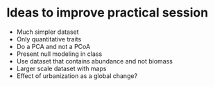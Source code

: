 # Ideas to improve practical session

* Much simpler dataset
* Only quantitative traits
* Do a PCA and not a PCoA
* Present null modeling in class
* Use dataset that contains abundance and not biomass
* Larger scale dataset with maps
* Effect of urbanization as a global change?

